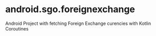 # android.sgo.foreignexchange
Android Project with fetching Foreign Exchange curencies with Kotlin Coroutines
